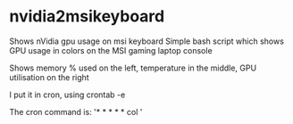 # nvidia2msikeyboard
Shows nVidia gpu usage on msi keyboard
Simple bash script which shows GPU usage in colors on the MSI gaming laptop console

Shows memory % used on the left, temperature in the middle, GPU utilisation on the right

I put it in cron, using crontab -e

The cron command is:
'* * * * *  col '
